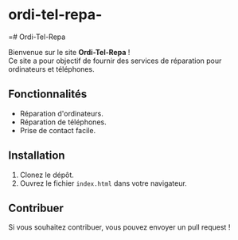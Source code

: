 # ordi-tel-repa-
=# Ordi-Tel-Repa

Bienvenue sur le site **Ordi-Tel-Repa** !  
Ce site a pour objectif de fournir des services de réparation pour ordinateurs et téléphones.

## Fonctionnalités
- Réparation d'ordinateurs.
- Réparation de téléphones.
- Prise de contact facile.

## Installation
1. Clonez le dépôt.
2. Ouvrez le fichier `index.html` dans votre navigateur.

## Contribuer
Si vous souhaitez contribuer, vous pouvez envoyer un pull request !